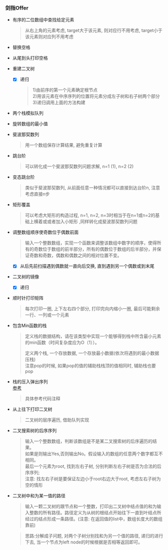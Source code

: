### 剑指Offer

+ 有序的二位数组中查找给定元素
    > 从右上角的元素考虑, target大于该元素, 则对应行不用考虑, target小于该元素则对应列不用考虑
    
+ 替换空格

+ 从尾到头打印空格

+ 重建二叉树
    - [x] 递归
        >  1)由前序的第一个元素确定根节点  
        2)用该元素在中序序列的位置将元素分成左子树和右子树两个部分  
        3)递归调用上面的方法构建
        
+ 两个栈模拟队列

+ 旋转数组的最小值

+ 斐波那契数列
    > 用一个数组保存计算结果, 避免重复计算
    
+ 跳台阶
    > 可以转化成一个斐波那契数列问题求解, n=1 (1), n=2 (2)
    
+ 变态跳台阶
    > 类似于斐波那契数列, 从前面任意一种情况都可以直接到达台阶n, 注意考虑直接n步
    
+ 矩形覆盖
    > 可以考虑大矩形的构造过程, n=1, n=2, n=3时相当于在n=1或n=2的基础上横着或或者加入小矩形
    ,同样转化成斐波那契数列问题
    
    
+ 调整数组顺序使奇数位于偶数前面
    > 输入一个整数数组，实现一个函数来调整该数组中数字的顺序，使得所有的奇数位于数组的前半部分，所有的偶数位于数组的后半部分，并保证奇数和奇数，偶数和偶数之间的相对位置不变。
    - [x] 从后先前扫描遇到偶数就一直向后交换, 直到遇到另一个偶数或到末尾
    
+ 二叉树的镜像
    - [x] 递归
    
+ 顺时针打印矩阵
    > 每次打印一圈, 上下左右四个部分, 打印完向内缩小一圈, 最后可能剩余一行、一列或一个元素
    
+ 包含Min函数的栈
    > 定义栈的数据结构，请在该类型中实现一个能够得到栈中所含最小元素的min函数（时间复杂度应为O（1））。
    > 
    > 定义两个栈, 一个存放数据, 一个存放最小数据(依次将遇到的最小数据压栈)  
    > 注意pop的时候, 如果pop的值的辅助栈栈顶的值相同时, 辅助栈也要pop
    
+ 栈的压入弹出序列  
    [参考](https://www.cnblogs.com/edisonchou/p/4779755.html)  
    > 具体参考代码注释
    
+ 从上往下打印二叉树
    > 二叉树的层序遍历, 借助队列实现
    
+ 二叉搜索树的后序序列  
    > 输入一个整数数组，判断该数组是不是某二叉搜索树的后序遍历的结果。  
    如果是则输出Yes,否则输出No。假设输入的数组的任意两个数字都互不相同。  
    最后一个元素为root, 找到左右子树, 分别判断左右子树是否为合法的后序序列;  
    注意: 找左右子树是要保证左边小于root右边大于root, 考虑左右子树为空的情形
    
+ 二叉树中和为某一值的路径
    > 输入一颗二叉树的跟节点和一个整数，打印出二叉树中结点值的和为输入整数的所有路径。路径定义为从树的根结点开始往下一直到叶结点所经过的结点形成一条路径。(注意: 在返回值的list中，数组长度大的数组靠前)  
    
    > 思路:分解成子问题, 对两个子树分别找和为另一个值的路径, 递归的进行下去, 当一个节点为left node的时候根据是否相等返回即可。